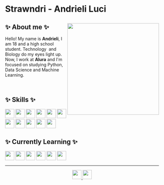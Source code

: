 <h1> Strawndri - Andrieli Luci </h1>

<section>  
  <div>
  <img align="right" width="300px" margin="2px" src="https://thumbs.gfycat.com/RepulsiveVagueCurassow-size_restricted.gif" />
  <h2>✨ About me ✨</h2> 
  <p>
    Hello! My name is <b>Andrieli</b>, I am 18 and a high school student. Technology&nbsp; and Biology do my eyes light up. Now, I work at <b>Alura</b> and I'm focused on studying Python, Data Science and Machine Learning.
  </p>
</div>
</section>
&nbsp;
<section> 
  <h2>✨ Skills ✨</h2>
  <div>
    <img height="30em" src="https://img.shields.io/badge/HTML5-abf285?style=for-the-badge&logo=html5&logoColor=22272E">
    <img height="30em" src="https://img.shields.io/badge/CSS3-abf285?style=for-the-badge&logo=css3&logoColor=22272E">
    <img height="30em" src="https://img.shields.io/badge/JavaScript-abf285?style=for-the-badge&logo=JavaScript&logoColor=22272E">
    <img height="30em" src="https://img.shields.io/badge/Sass-abf285?style=for-the-badge&logo=sass&logoColor=22272E" />
    <img height="30em" src="https://img.shields.io/badge/Figma-abf285?style=for-the-badge&logo=figma&logoColor=22272E" />
    <img height="30em" src="https://img.shields.io/badge/GIT-abf285?style=for-the-badge&logo=git&logoColor=22272E" />
    <img height="30em" src="https://img.shields.io/badge/Python-abf285?style=for-the-badge&logo=python&logoColor=22272E">
    <img height="30em" src="https://img.shields.io/badge/MySQL-abf285?style=for-the-badge&logo=mysql&logoColor=22272E" />
    <img height="30em" src="https://img.shields.io/badge/PostgreSQL-abf285?style=for-the-badge&logo=postgresql&logoColor=22272E" />
    <img height="30em" src="https://img.shields.io/badge/PowerBI-abf285?style=for-the-badge&logo=Power%20BI&logoColor=22272E" />
    <img height="30em" src="https://img.shields.io/badge/Tableau-abf285?style=for-the-badge&logo=Tableau&logoColor=22272E" />
  </div>

  <h2>✨ Currently Learning ✨</h2>
  <div>
    <img height="30em" src="https://img.shields.io/badge/R-f2a2b7?style=for-the-badge&logo=R&logoColor=22272E" />
    <img height="30em" src="https://img.shields.io/badge/Django-f2a2b7?style=for-the-badge&logo=django&logoColor=22272E" />
    <img height="30em" src="https://img.shields.io/badge/Pandas-f2a2b7?style=for-the-badge&logo=pandas&logoColor=22272E" />
    <img height="30em" src="https://img.shields.io/badge/Numpy-f2a2b7?style=for-the-badge&logo=numpy&logoColor=22272E" />
    <img height="30em" src="https://img.shields.io/badge/scikit_learn-f2a2b7?style=for-the-badge&logo=scikit-learn&logoColor=22272E" />
    <img height="30em" src="https://img.shields.io/badge/OpenCV-f2a2b7?style=for-the-badge&logo=OpenCV&logoColor=22272E" />
  </div>  
  
  <hr>
  <div align="center">
    <a href="mailto:andrieliluci@gmail.com">
      <img height="30em" src="https://img.shields.io/badge/Gmail-bf637c?style=for-the-badge&logo=gmail&logoColor=f2f2f2"/> 
    </a>
    <a href="https://www.linkedin.com/in/andrieli-luci/" target="_blank">
      <img height="30em" src="https://img.shields.io/badge/LinkedIn-bf637c?style=for-the-badge&logo=linkedin&logoColor=f2f2f2"/>
    </a>
  </div>  
</section>
